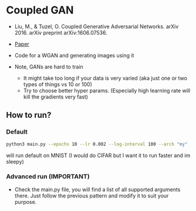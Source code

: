 # Coupled GAN

- Liu, M., & Tuzel, O. Coupled Generative Adversarial Networks. arXiv 2016. arXiv preprint arXiv:1606.07536. 
- [Paper]( https://arxiv.org/abs/1606.07536) 

- Code for a WGAN and generating images using it
- Note, GANs are hard to train
    - It might take too long if your data is very varied (aka just one or two types of things vs 10 or 100)
    - Try to choose better hyper params. (Especially high learning rate will kill the gradients very fast)

## How to run?

### Default
```bash
python3 main.py --epochs 10 --lr 0.002 --log-interval 100 --arch "my"
```
will run default  on MNIST (I would do CIFAR but I want it to run faster and im sleepy)

### Advanced run (IMPORTANT)

- Check the main.py file, you will find a list of all supported arguments there. Just follow the previous pattern and modify it to suit your purpose.

